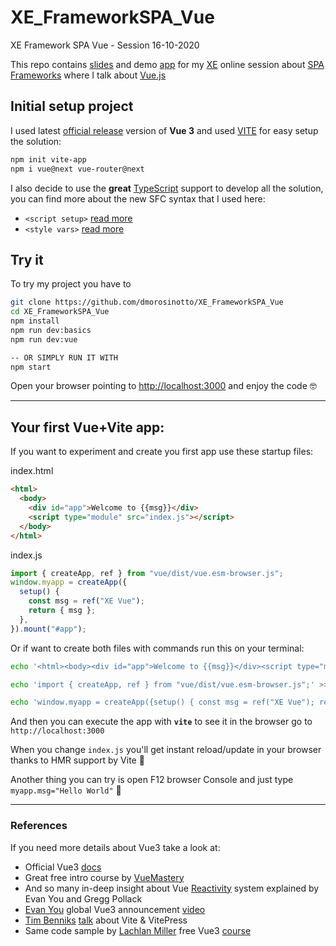 # XE_FrameworkSPA_Vue

XE Framework SPA Vue - Session 16-10-2020

This repo contains [slides](slides/slides.pdf) and demo [app](src/App.vue) for my [XE](https://www.xedotnet.org/) online session about [SPA Frameworks](https://www.xedotnet.org/eventi/online-meeting-spa-framework-a-confronto/) where I talk about [Vue.js](https://v3.vuejs.org)

## Initial setup project

I used latest [official release](https://github.com/vuejs/vue-next/releases/tag/v3.0.0) version of **Vue 3** and used [VITE](https://github.com/vitejs/vite) for easy setup the solution:

```bash
npm init vite-app
npm i vue@next vue-router@next
```

I also decide to use the **great** [TypeScript](https://www.typescriptlang.org) support to develop all the solution, you can find more about the new SFC syntax that I used here:

- `<script setup>` [read more](https://github.com/vuejs/rfcs/blob/sfc-improvements/active-rfcs/0000-sfc-script-setup.md)
- `<style vars>` [read more](https://github.com/vuejs/rfcs/blob/sfc-improvements/active-rfcs/0000-sfc-style-variables.md)

## Try it

To try my project you have to

```bash
git clone https://github.com/dmorosinotto/XE_FrameworkSPA_Vue
cd XE_FrameworkSPA_Vue
npm install
npm run dev:basics
npm run dev:vue

-- OR SIMPLY RUN IT WITH
npm start
```

Open your browser pointing to [http://localhost:3000](http://localhost:3000) and enjoy the code 🤓

---

## Your first Vue+Vite app:

If you want to experiment and create you first app use these startup files:

index.html

```html
<html>
  <body>
    <div id="app">Welcome to {{msg}}</div>
    <script type="module" src="index.js"></script>
  </body>
</html>
```

index.js

```js
import { createApp, ref } from "vue/dist/vue.esm-browser.js";
window.myapp = createApp({
  setup() {
    const msg = ref("XE Vue");
    return { msg };
  },
}).mount("#app");
```

Or if want to create both files with commands run this on your terminal:

```bash
echo '<html><body><div id="app">Welcome to {{msg}}</div><script type="module" src="index.js"></script></body></html>' >> index.html

echo 'import { createApp, ref } from "vue/dist/vue.esm-browser.js";' >> index.js

echo 'window.myapp = createApp({setup() { const msg = ref("XE Vue"); return { msg }; }}).mount("#app");' >> index.js
```

And then you can execute the app with **`vite`** to see it in the browser go to `http://localhost:3000`

When you change `index.js` you'll get instant reload/update in your browser thanks to HMR support by Vite 🚀

Another thing you can try is open F12 browser Console and just type `myapp.msg="Hello World"` 🤯

---

### References

If you need more details about Vue3 take a look at:

- Official Vue3 [docs](https://v3.vuejs.org)
- Great free intro course by [VueMastery](https://www.vuemastery.com/courses/intro-to-vue-3/intro-to-vue3)
- And so many in-deep insight about Vue [Reactivity](https://www.vuemastery.com/courses/vue3-deep-dive-with-evan-you/vue3-overview) system explained by Evan You and Gregg Pollack
- [Evan You](@yyx990803) global Vue3 announcement [video](https://youtu.be/Vp5ANvd88x0?t=343)
- [Tim Benniks](@timbenniks) [talk](https://www.youtube.com/watch?v=gojCkw5Ih7E) about Vite & VitePress
- Same code sample by [Lachlan Miller](lmiller1990) free Vue3 [course](https://www.udemy.com/course/complete-vuejs-3-crash-course-composition-api-vue-router-vuex/?couponCode=029EF9F9B2CA89B7D862&s=03)
